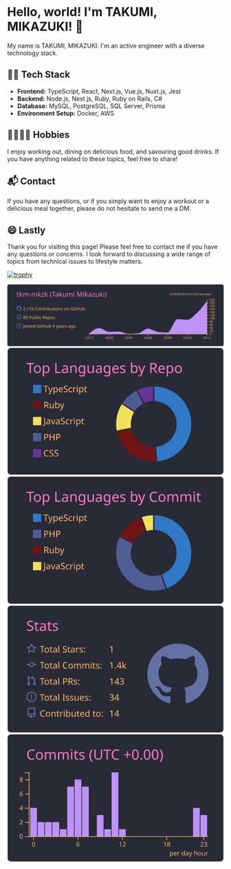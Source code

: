 # Hello, world! I'm TAKUMI, MIKAZUKI! 👋

My name is TAKUMI, MIKAZUKI. I'm an active engineer with a diverse technology stack.

## 👨‍💻 Tech Stack
- **Frontend:** TypeScript, React, Next.js, Vue.js, Nuxt.js, Jest
- **Backend:** Node.js, Nest.js, Ruby, Ruby on Rails, C#
- **Database:** MySQL, PostgreSQL, SQL Server, Prisma
- **Environment Setup:** Docker, AWS

## 🏋️‍♂️🍺🍴 Hobbies
I enjoy working out, dining on delicious food, and savouring good drinks. If you have anything related to these topics, feel free to share!

## 📬 Contact
If you have any questions, or if you simply want to enjoy a workout or a delicious meal together, please do not hesitate to send me a DM.

## 😄 Lastly
Thank you for visiting this page! Please feel free to contact me if you have any questions or concerns. I look forward to discussing a wide range of topics from technical issues to lifestyle matters.

[![trophy](https://github-profile-trophy.vercel.app/?username=tkm-mkzk&theme=onedark&column=7
)](https://github.com/ryo-ma/github-profile-trophy)

[![](https://raw.githubusercontent.com/tkm-mkzk/tkm-mkzk/main/profile-summary-card-output/dracula/0-profile-details.svg)](https://github.com/vn7n24fzkq/github-profile-summary-cards)
[![](https://raw.githubusercontent.com/tkm-mkzk/tkm-mkzk/main/profile-summary-card-output/dracula/1-repos-per-language.svg)](https://github.com/vn7n24fzkq/github-profile-summary-cards) [![](https://raw.githubusercontent.com/tkm-mkzk/tkm-mkzk/main/profile-summary-card-output/dracula/2-most-commit-language.svg)](https://github.com/vn7n24fzkq/github-profile-summary-cards)
[![](https://raw.githubusercontent.com/tkm-mkzk/tkm-mkzk/main/profile-summary-card-output/dracula/3-stats.svg)](https://github.com/vn7n24fzkq/github-profile-summary-cards) [![](https://raw.githubusercontent.com/tkm-mkzk/tkm-mkzk/main/profile-summary-card-output/dracula/4-productive-time.svg)](https://github.com/vn7n24fzkq/github-profile-summary-cards)
